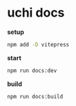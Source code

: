 # uchi docs

**setup**

```bash
npm add -D vitepress
```

**start**

```bash
npm run docs:dev
```

**build**

```bash
npm run docs:build
```